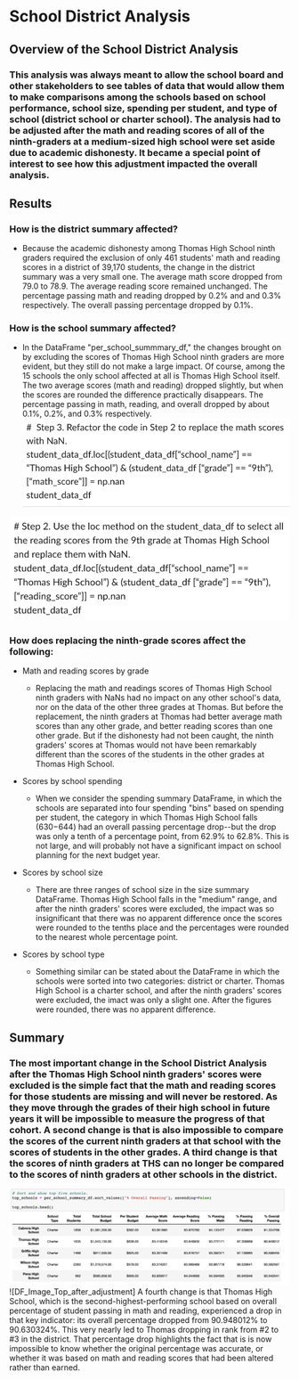 # School District Analysis

## Overview of the School District Analysis

### This analysis was always meant to allow the school board and other stakeholders to see tables of data that would allow them to make comparisons among the schools based on school performance, school size, spending per student, and type of school (district school or charter school). The analysis had to be adjusted after the math and reading scores of all of the ninth-graders at a medium-sized high school were set aside due to academic dishonesty. It became a special point of interest to see how this adjustment impacted the overall analysis.


## Results
### How is the district summary affected?
- Because the academic dishonesty among Thomas High School ninth graders required the exclusion of only 461 students' math and reading scores in a district of 39,170 students, the change in the district summary was a very small one. The average math score dropped from 79.0 to 78.9. The average reading score remained unchanged. The percentage passing math and reading dropped by  0.2% and and 0.3% respectively. The overall passing percentage dropped by 0.1%.
### How is the school summary affected?
- In the DataFrame "per_school_summmary_df," the changes brought on by excluding the scores of Thomas High School ninth graders are more evident, but they still do not make a large impact. Of course, among the 15 schools the only school affected at all is Thomas High School itself. The two average scores (math and reading) dropped slightly, but when the scores are rounded the difference practically disappears. The percentage passing in math, reading, and overall dropped by about 0.1%, 0.2%, and 0.3% respectively.
![Code_Image_select_math](https://github.com/JGGall/School_District_Analysis/blob/main/Resources/Code_Image_select_math.png)

![Code_Image_select_reading](https://github.com/JGGall/School_District_Analysis/blob/main/Resources/Code_Image_select_reading.png)


### How does replacing the ninth-grade scores affect the following:
- Math and reading scores by grade
    - Replacing the math and readings scores of Thomas High School ninth graders with NaNs had no impact on any other school's data, nor on the data of the other three grades at Thomas. But before the replacement, the ninth graders at Thomas had better average math scores than any other grade, and better reading scores than one other grade. But if the dishonesty had not been caught, the ninth graders' scores at Thomas would not have been remarkably different than the scores of the students in the other grades at Thomas High School.

- Scores by school spending
    - When we consider the spending summary DataFrame, in which the schools are separated into four spending "bins" based on spending per student, the category in which Thomas High School falls ($630-$644) had an overall passing percentage drop--but the drop was only a tenth of a percentage point, from 62.9% to 62.8%. This is not large, and will probably not have a significant impact on school planning for the next budget year.

- Scores by school size
    - There are three ranges of school size in the size summary DataFrame. Thomas High School falls in the "medium" range, and after the ninth graders' scores were excluded, the impact was so insignificant that there was no apparent difference once the scores were rounded to the tenths place and the percentages were rounded to the nearest whole percentage point.

- Scores by school type
    - Something similar can be stated about the DataFrame in which the schools were sorted into two categories: district or charter. Thomas High School is a charter school, and after the ninth graders' scores were excluded, the imact was only a slight one. After the figures were rounded, there was no apparent difference.


## Summary
### The most important change in the School District Analysis after the Thomas High School ninth graders' scores were excluded is the simple fact that the math and reading scores for those students are missing and will never be restored. As they move through the grades of their high school in future years it will be impossible to measure the progress of that cohort. A second change is that is also impossible to compare the scores of the current ninth graders at that school with the scores of students in the other grades. A third change is that the scores of ninth graders at THS can no longer be compared to the scores of ninth graders at other schools in the district. 
![DF_Image_Top_before_adjustment](https://github.com/JGGall/School_District_Analysis/blob/main/Resources/DF_Image_Top_before_adjustment.png)
![DF_Image_Top_after_adjustment]
A fourth change is that Thomas High School, which is the second-highest-performing school based on overall percentage of student passing in math and reading, experienced a drop in that key indicator: its overall percentage dropped from 90.948012% to 90.630324%. This very nearly led to Thomas dropping in rank from #2 to #3 in the district. That percentage drop highlights the fact that is is now impossible to know whether the original percentage was accurate, or whether it was based on math and reading scores that had been altered rather than earned.
